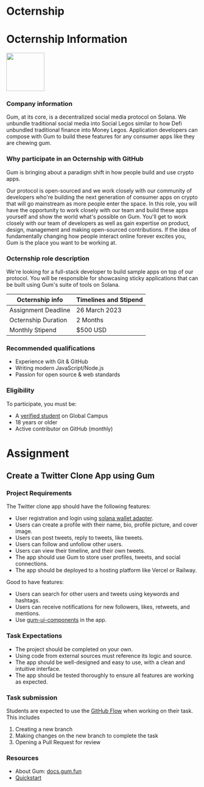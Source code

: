 # Octernship

# Octernship Information
<img src="https://gum.fun/_next/static/media/gum.7b85652b.svg" width="100">

### Company information 
<!--- Use this section to share information about your company such as founding information, mission statement, product description, product success, etc.--->
Gum, at its core, is a decentralized social media protocol on Solana. We unbundle traditional social media into Social Legos similar to how Defi unbundled traditional finance into Money Legos. Application developers can compose with Gum to build these features for any consumer apps like they are chewing gum.

### Why participate in an Octernship with GitHub
<!--- Use this section to appeal to students. Consider sharing information about recent projects, the technology stack, the type of mentorship students can expect, listing future employment opportunities, etc. --->
Gum is bringing about a paradigm shift in how people build and use crypto apps.

Our protocol is open-sourced and we work closely with our community of developers who're building the next generation of consumer apps on crypto that will go mainstream as more people enter the space. In this role, you will have the opportunity to work closely with our team and build these apps yourself and show the world what's possible on Gum. You'll get to work closely with our team of developers as well as gain expertise on product, design, management and making open-sourced contributions. If the idea of fundamentally changing how people interact online forever excites you, Gum is the place you want to be working at.

### Octernship role description
<!--- Use this section to describe the role in as much detail as necessary. Please include the GitHub Classroom assignment submission date, length of the Octernship, and the monthly stipend --->
We're looking for a full-stack developer to build sample apps on top of our protocol. You will be responsible for showcasing sticky applications that can be built using Gum's suite of tools on Solana.

| Octernship info  | Timelines and Stipend |
| ------------- | ------------- |
| Assignment Deadline  | 26 March 2023  |
| Octernship Duration  | 2 Months  |
| Monthly Stipend  | $500 USD  |

### Recommended qualifications
<!--- Use this section to describe what skills a student might need to complete the problem statement on GitHub Classroom --->
- Experience with Git & GitHub
- Writing modern JavaScript/Node.js
- Passion for open source & web standards

### Eligibility
To participate, you must be:
* A [verified student](https://education.github.com/discount_requests/pack_application) on Global Campus
* 18 years or older
* Active contributor on GitHub (monthly)

# Assignment
## Create a Twitter Clone App using Gum

### Project Requirements
<!--- Use this section to describe the task that students are required to complete. We ask that you also include instructions on running and preparing the students' local environment if necessary. --->
The Twitter clone app should have the following features:

- User registration and login using [solana wallet adapter](https://github.com/solana-labs/wallet-adapter).
- Users can create a profile with their name, bio, profile picture, and cover image.
- Users can post tweets, reply to tweets, like tweets.
- Users can follow and unfollow other users.
- Users can view their timeline, and their own tweets.
- The app should use Gum to store user profiles, tweets, and social connections.
- The app should be deployed to a hosting platform like Vercel or Railway.

Good to have features:
- Users can search for other users and tweets using keywords and hashtags.
- Users can receive notifications for new followers, likes, retweets, and mentions.
- Use [gum-ui-components](https://github.com/gumhq/gum-ui-components) in the app. 

### Task Expectations
<!--- Please add expectations that students need to follow to be considered. Some examples include: completing the task on their own, not using code from external resources without comprehending the logic, etc.  --->
- The project should be completed on your own.
- Using code from external sources must reference its logic and source.
- The app should be well-designed and easy to use, with a clean and intuitive interface.
- The app should be tested thoroughly to ensure all features are working as expected.

### Task submission

Students are expected to use the [GitHub Flow](https://docs.github.com/en/get-started/quickstart/github-flow) when working on their task. This includes

1. Creating a new branch
2. Making changes on the new branch to complete the task
3. Opening a Pull Request for review

### Resources
<!--- Use this section to add resources for students to refer to. For example: Documentation, Tutorials, Guides, and more.  --->
- About Gum: [docs.gum.fun](https://docs.gum.fun/)
- [Quickstart](https://docs.gum.fun/protocol-overview/quickstart)
